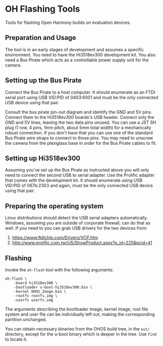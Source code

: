 # OH Flashing Tools

Tools for flashing Open Harmony builds on evaluation devices.

## Preparation and Usage

The tool is in an early stages of development and assumes a specific
environment. You need to have the Hi3518ev300 development kit. You also need a
Bus Pirate which acts as a controllable power supply unit for the camera.

## Setting up the Bus Pirate

Connect the Bus Pirate to a host computer. It should enumerate as an FTDI serial
port using USB VID:PID of 0403:6001 and must be the only connected USB device
using that pair.

Consult the bus pirate pin-out diagram and identify the GND and 5V pins. Connect
them to the Hi3518ev300 boards's USB header. Connect only the GND and 5V lines,
leaving the two data pins unused. You can use a JST SH plug (1 row, 4 pins, 1mm
pitch, about 5mm total width) for a mechanically robust connection. If you don't
have that you can use one of the standard Bus Pirate wire straps to connect to
those pins. You may need to unscrew the camera from the plexiglass base in order
for the Bus Pirate cables to fit.

## Setting up Hi3518ev300

Assuming you've set up the Bus Pirate as instructed above you will only need to
connect the second USB to serial adapter. Use the Prolific adapter that comes
with the development kit. It should enumerate using USB VID:PID of 067b:2303 and
again, must be the only connected USB device using that pair.

## Preparing the operating system

Linux distributions should detect the USB serial adapters automatically.
Windows, assuming you are outside of corporate firewall, can do that as well. If
you need to you can grab USB drivers for the two devices from:

1. https://www.ftdichip.com/Drivers/VCP.htm
2. http://www.prolific.com.tw/US/ShowProduct.aspx?p_id=225&pcid=41

## Flashing

Invoke the `oh-flash` tool with the following arguments:

```
oh-flash \
    -board hi3518ev300 \
    -bootloader u-boot-hi3518ev300.bin \
    -kernel OHOS_Image.bin \
    -rootfs rootfs.img \
    -userfs userfs.img
```
The arguments describing the bootloader image, kernel image, root file system
and user file can be individually left out, making the corresponding partition
unchanged.

You can obtain necessary binaries from the OHOS build tree, in the `out/` directory,
except for the u-boot binary which is deeper in the tree. Use `find` to locate
it.

